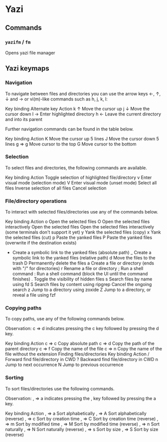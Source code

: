 # Yazi

## Commands

### `yazifm` / `fm`

Opens yazi file manager

## Yazi keymaps

### Navigation

To navigate between files and directories you can use the arrow keys ←, ↑, ↓ and → or vi(m)-like commands such as h, j, k, l:

Key binding	Alternate key	Action
k	↑	Move the cursor up
j	↓	Move the cursor down
l	→	Enter highlighted directory
h	←	Leave the current directory and into its parent

Further navigation commands can be found in the table below.

Key binding	Action
K	Move the cursor up 5 lines
J	Move the cursor down 5 lines
g ⇒ g	Move cursor to the top
G	Move cursor to the bottom

### Selection

To select files and directories, the following commands are available.

Key binding	Action
<Space>	Toggle selection of highlighted file/directory
v	Enter visual mode (selection mode)
V	Enter visual mode (unset mode)
<Ctrl-a>	Select all files
<Ctrl-r>	Inverse selection of all files
<Esc>	Cancel selection

### File/directory operations

To interact with selected files/directories use any of the commands below.

Key binding	Action
o	Open the selected files
O	Open the selected files interactively
<Enter>	Open the selected files
<Ctrl-Enter>	Open the selected files interactively (some terminals don't support it yet)
y	Yank the selected files (copy)
x	Yank the selected files (cut)
p	Paste the yanked files
P	Paste the yanked files (overwrite if the destination exists)
-	Create a symbolic link to the yanked files (absolute path)
_	Create a symbolic link to the yanked files (relative path)
d	Move the files to the trash
D	Permanently delete the files
a	Create a file or directory (ends with "/" for directories)
r	Rename a file or directory
;	Run a shell command
:	Run a shell command (block the UI until the command finishes)
.	Toggle the visibility of hidden files
s	Search files by name using fd
S	Search files by content using ripgrep
<Ctrl-s>	Cancel the ongoing search
z	Jump to a directory using zoxide
Z	Jump to a directory, or reveal a file using fzf

### Copying paths

To copy paths, use any of the following commands below.

Observation: c ⇒ d indicates pressing the c key followed by pressing the d key.

Key binding	Action
c ⇒ c	Copy absolute path
c ⇒ d	Copy the path of the parent directory
c ⇒ f	Copy the name of the file
c ⇒ n	Copy the name of the file without the extension
Finding files/directories
Key binding	Action
/	Forward find file/directory in CWD
?	Backward find file/directory in CWD
n	Jump to next occurrence
N	Jump to previous occurrence

### Sorting

To sort files/directories use the following commands.

Observation: , ⇒ a indicates pressing the , key followed by pressing the a key.

Key binding	Action
, ⇒ a	Sort alphabetically
, ⇒ A	Sort alphabetically (reverse)
, ⇒ c	Sort by creation time
, ⇒ C	Sort by creation time (reverse)
, ⇒ m	Sort by modified time
, ⇒ M	Sort by modified time (reverse)
, ⇒ n	Sort naturally
, ⇒ N	Sort naturally (reverse)
, ⇒ s	Sort by size
, ⇒ S	Sort by size (reverse)
